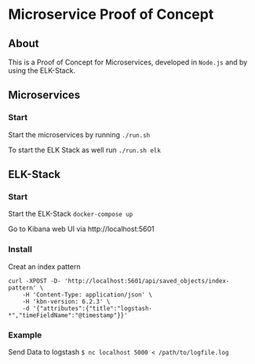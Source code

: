 # Microservice Proof of Concept
## About

This is a Proof of Concept for Microservices, developed in `Node.js` and by using the ELK-Stack.

## Microservices

### Start
Start the microservices by running
`./run.sh`

To start the ELK Stack as well run
`./run.sh elk`


## ELK-Stack

### Start
Start the ELK-Stack `docker-compose up`

Go to Kibana web UI via http://localhost:5601

### Install

Creat an index pattern
```
curl -XPOST -D- 'http://localhost:5601/api/saved_objects/index-pattern' \
    -H 'Content-Type: application/json' \
    -H 'kbn-version: 6.2.3' \
    -d '{"attributes":{"title":"logstash-*","timeFieldName":"@timestamp"}}'
```

### Example

Send Data to logstash `$ nc localhost 5000 < /path/to/logfile.log`
